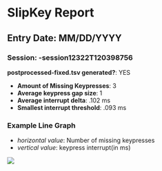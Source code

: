 # SlipKey Report
## Entry Date: MM/DD/YYYY
### Session: -session12322T120398756

**postprocessed-fixed.tsv generated?**: YES

- **Amount of Missing Keypresses**: 3
- **Average keypress gap size**: 1
- **Average interrupt delta**: .102 ms
- **Smallest interrupt threshold**: .093 ms


### Example Line Graph
- *horizontal value*: Number of missing keypresses
- *vertical value*: keypress interrupt(in ms)


<img src="https://images.edrawmax.com/images/knowledge/line-graph-1-what-is.jpg" style="max-width:50%">